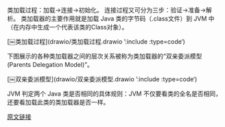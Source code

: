 类加载过程：加载->连接->初始化。
连接过程又可分为三步：验证->准备->解析。
类加载器的主要作用就是加载 Java 类的字节码（.class文件）到 JVM 中（在内存中生成一个代表该类的Class对象）。

[￼类加载过程](drawio/类加载过程.drawio ’:include :type=code‘)

下图展示的各种类加载器之间的层次关系被称为类加载器的“双亲委派模型(Parents Delegation Model)”。

[￼双亲委派模型](drawio/双亲委派模型.drawio ’:include :type=code‘)

JVM 判定两个 Java 类是否相同的具体规则：JVM 不仅要看类的全名是否相同，还要看加载此类的类加载器是否一样。

[原文链接](https://mp.weixin.qq.com/s/gPCWrPZK29yb-zX_8b3CVA)
